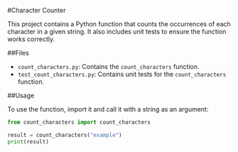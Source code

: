 #Character Counter

This project contains a Python function that counts the occurrences of each character in a given string. It also includes unit tests to ensure the function works correctly.

##Files

- `count_characters.py`: Contains the `count_characters` function.
- `test_count_characters.py`: Contains unit tests for the `count_characters` function.

##Usage

To use the function, import it and call it with a string as an argument:

```python
from count_characters import count_characters

result = count_characters("example")
print(result)